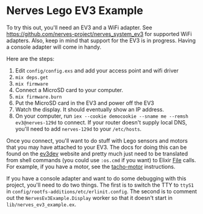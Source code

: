 # Nerves Lego EV3 Example

To try this out, you'll need an EV3 and a WiFi adapter. See
https://github.com/nerves-project/nerves_system_ev3 for supported WiFi
adapters. Also, keep in mind that support for the EV3 is in progress.
Having a console adapter will come in handy.

Here are the steps:

  1. Edit `config/config.exs` and add your access point and wifi driver
  2. `mix deps.get`
  3. `mix firmware`
  4. Connect a MicroSD card to your computer.
  5. `mix firmware.burn`
  6. Put the MicroSD card in the EV3 and power off the EV3
  7. Watch the display. It should eventually show an IP address.
  8. On your computer, run `iex --cookie democookie --sname me --remsh
     ev3@nerves-129d` to connect. If your router doesn't supply local DNS,
     you'll need to add `nerves-129d` to your `/etc/hosts`.

Once you connect, you'll want to do stuff with Lego sensors and motors that you
may have attached to your EV3. The docs for doing this can be found on the
[ev3dev](http://www.ev3dev.org) website and pretty much just need to be
translated from shell commands (you could use `:os.cmd` if you want) to Elixir
[File](https://hexdocs.pm/elixir/File.html) calls. For example, if you have a
motor, see the [tacho-motor](http://www.ev3dev.org/docs/tutorials/tacho-motors/)
instructions.

If you have a console adapter and want to do some debugging with this project,
you'll need to do two things. The first is to switch the TTY to `ttyS1` in
`config/rootfs-additions/etc/erlinit.config`. The second is to comment out the
`NervesEv3Example.Display` worker so that it doesn't start in
`lib/nerves_ev3_example.ex`.
